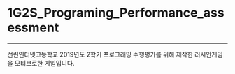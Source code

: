 # 1G2S_Programing_Performance_assessment
---
선린인터넷고등학교 2019년도 2학기 프로그래밍 수행평가를 위해 제작한 러시안게임을 모티브로한 게임입니다.
